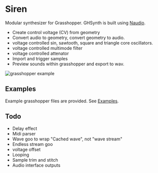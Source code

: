# Siren

Modular synthesizer for Grasshopper. GHSynth is built using [Naudio](https://github.com/naudio/NAudio).

- Create control voltage (CV) from geometry
- Convert audio to geometry, convert geometry to audio.
- voltage controlled sin, sawtooth, square and triangle core oscillators.
- voltage controlled multimode filter
- voltage controlled attenator
- Import and trigger samples
- Preview sounds within grasshopper and export to wav.

![grasshopper example](https://github.com/AlasdairMott/GHSynth/blob/main/documentation/siren.jpg)

## Examples

Example grasshopper files are provided. See [Examples](https://github.com/AlasdairMott/GHSynth/tree/main/Examples).

## Todo
- Delay effect
- Midi parser
- Wave goo to wrap "Cached wave", not "wave stream"
- Endless stream goo
- voltage offset
- Looping
- Sample trim and stitch
- Audio interface outputs

